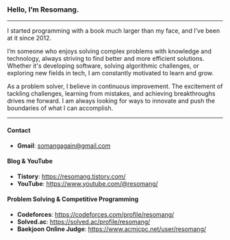 ### Hello, I’m **Resomang**.

------

I started programming with a book much larger than my face, and I’ve been at it since 2012.

I’m someone who enjoys solving complex problems with knowledge and technology, always striving to find better and more efficient solutions. Whether it's developing software, solving algorithmic challenges, or exploring new fields in tech, I am constantly motivated to learn and grow.

As a problem solver, I believe in continuous improvement. The excitement of tackling challenges, learning from mistakes, and achieving breakthroughs drives me forward. I am always looking for ways to innovate and push the boundaries of what I can accomplish.

------

#### Contact
- **Gmail**: somangagain@gmail.com

#### Blog & YouTube

- **Tistory**: https://resomang.tistory.com/
- **YouTube**: https://www.youtube.com/@resomang/

#### Problem Solving & Competitive Programming

- **Codeforces**: https://codeforces.com/profile/resomang/
- **Solved.ac**: https://solved.ac/profile/resomang/
- **Baekjoon Online Judge**: https://www.acmicpc.net/user/resomang/
